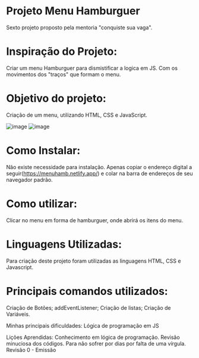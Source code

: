 # Projeto Menu Hamburguer
  Sexto projeto proposto pela mentoria "conquiste sua vaga".

# Inspiração do Projeto:
  Criar um menu Hamburguer para dismistificar a logica em JS. Com os movimentos dos "traços" que formam o menu.

# Objetivo do projeto:
  Criação de um menu, utilizando HTML, CSS e JavaScript.
  
  ![image](https://user-images.githubusercontent.com/114194052/198574319-97b71032-5755-449b-ab37-2f5215735a58.png)
  ![image](https://user-images.githubusercontent.com/114194052/198574387-628f9d83-181f-4d20-9d78-bce6b5fce276.png)


# Como Instalar:
  Não existe necessidade para instalação. Apenas copiar o endereço digital a seguir(https://menuhamb.netlify.app/) e colar na barra de endereços de seu navegador padrão.

# Como utilizar:
  Clicar no menu em forma de hamburguer, onde abrirá os itens do menu.

# Linguagens Utilizadas:
Para criação deste projeto foram utilizadas as linguagens HTML, CSS e Javascript.

# Principais comandos utilizados:
Criação de Botões; addEventListener; Criação de listas; Criação de Variáveis.

Minhas principais dificuldades:
Lógica de programação em JS

Lições Aprendidas:
Conhecimento em lógica de programação. Revisão minuciosa dos códigos. Para não sofrer por dias por falta de uma vírgula.
Revisão 0 - Emissão
